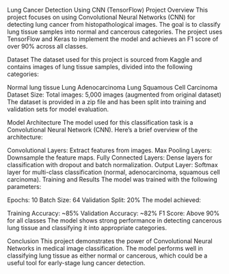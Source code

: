 Lung Cancer Detection Using CNN (TensorFlow)
Project Overview
This project focuses on using Convolutional Neural Networks (CNN) for detecting lung cancer from histopathological images. The goal is to classify lung tissue samples into normal and cancerous categories. The project uses TensorFlow and Keras to implement the model and achieves an F1 score of over 90% across all classes.

Dataset
The dataset used for this project is sourced from Kaggle and contains images of lung tissue samples, divided into the following categories:

Normal lung tissue
Lung Adenocarcinoma
Lung Squamous Cell Carcinoma
Dataset Size:
Total images: 5,000 images (augmented from original dataset)
The dataset is provided in a zip file and has been split into training and validation sets for model evaluation.

Model Architecture
The model used for this classification task is a Convolutional Neural Network (CNN). Here’s a brief overview of the architecture:

Convolutional Layers: Extract features from images.
Max Pooling Layers: Downsample the feature maps.
Fully Connected Layers: Dense layers for classification with dropout and batch normalization.
Output Layer: Softmax layer for multi-class classification (normal, adenocarcinoma, squamous cell carcinoma).
Training and Results
The model was trained with the following parameters:

Epochs: 10
Batch Size: 64
Validation Split: 20%
The model achieved:

Training Accuracy: ~85%
Validation Accuracy: ~82%
F1 Score: Above 90% for all classes
The model shows strong performance in detecting cancerous lung tissue and classifying it into appropriate categories.

Conclusion
This project demonstrates the power of Convolutional Neural Networks in medical image classification. The model performs well in classifying lung tissue as either normal or cancerous, which could be a useful tool for early-stage lung cancer detection.
